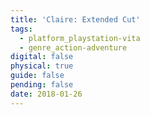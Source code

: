 ```yaml
---
title: 'Claire: Extended Cut'
tags:
  - platform_playstation-vita
  - genre_action-adventure
digital: false
physical: true
guide: false
pending: false
date: 2018-01-26
---
```

